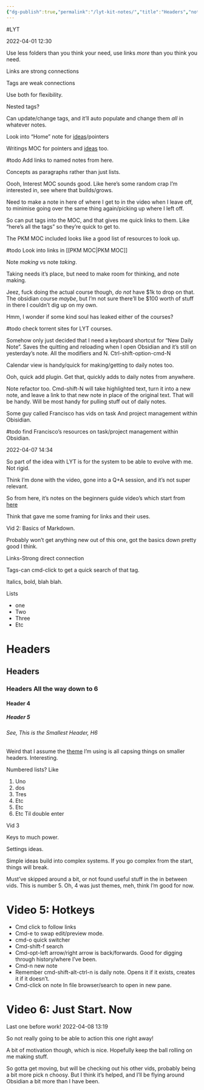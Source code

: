 ```yaml
---
{"dg-publish":true,"permalink":"/lyt-kit-notes/","title":"Headers","noteIcon":""}
---
```



#LYT 

2022-04-01 12:30

Use less folders than you think your need, use links *more* than you think you need. 

Links are strong connections

Tags are weak connections

Use both for flexibility. 

Nested tags?

Can update/change tags, and it’ll auto populate and change them *all* in whatever notes. 

Look into “Home” note for [ideas](ideas.md)/pointers

Writings MOC for pointers and [ideas](ideas.md) too.

#todo Add links to named notes from here. 

Concepts as paragraphs rather than just lists. 

Oooh, Interest MOC sounds good. Like here’s some random crap I’m interested in, see where that builds/grows. 

Need to make a note in here of where I get to in the video when I leave off, to minimise going over the same thing again/picking up where I left off. 

So can put tags into the MOC, and that gives me quick links to them. Like “here’s all the tags” so they’re quick to get to. 

The PKM MOC included looks like a good list of resources to look up. 

#todo Look into links in [[PKM MOC\|PKM MOC]]

Note *making* vs note *taking*. 

Taking needs it’s place, but need to make room for thinking, and note making. 

Jeez, fuck doing the actual course though, *do not* have $1k to drop on that. The obsidian course *maybe*, but I’m not sure there’ll be $100 worth of stuff in there I couldn’t dig up on my own. 

Hmm, I wonder if some kind soul has leaked either of the courses?

#todo check torrent sites for LYT courses. 

Somehow only just decided that I need a keyboard shortcut for “New Daily Note”. Saves the quitting and reloading when I open Obsidian and it’s still on yesterday’s note. All the modifiers and N. Ctrl-shift-option-cmd-N

Calendar view is handy/quick for making/getting to daily notes too. 

Ooh, quick add plugin. Get that, quickly adds to daily notes from anywhere. 

Note refactor too. Cmd-shift-N will take highlighted text, turn it into a new note, and leave a link to that new note in place of the original text. That will be handy. Will be most handy for pulling stuff out of daily notes. 

Some guy called Francisco has vids on task And project management within Obisidian. 

#todo find Francisco’s resources on task/project management within Obsidian. 

2022-04-07 14:34

So part of the idea with LYT is for the system to be able to evolve with me. Not rigid. 

Think I’m done with the video, gone into a Q+A session, and it’s not super relevant. 

So from here, it’s notes on the beginners guide video’s which start from [here](https://www.youtube.com/watch?v=QgbLb6QCK88&list=PL3NaIVgSlAVLHty1-NuvPa9V0b0UwbzBd)

Think that gave me some framing for links and their uses. 

Vid 2: Basics of Markdown. 

Probably won’t get anything new out of this one, got the basics down pretty good I think. 

Links-Strong direct connection

Tags-can cmd-click to get a quick search of that tag. 

Italics, bold, blah blah. 

Lists

- one
- Two
- Three
- Etc

# Headers
## Headers
### Headers All the way down to 6
#### Header 4
##### Header 5
###### See, This is the Smallest Header, H6

Weird that I assume the [theme](theme.md) I’m using is all capsing things on smaller headers. Interesting. 

Numbered lists? Like 

1. Uno
2. dos
3. Tres
4. Etc
5. Etc
6. Etc
Til double enter

Vid 3

Keys to much power. 

Settings ideas. 

Simple ideas build into complex systems. If you go complex from the start, things will break. 

Must’ve skipped around a bit, or not found useful stuff in the in between vids. This is number 5. Oh, 4 was just themes, meh, think I’m good for now. 

# Video 5: Hotkeys
- Cmd click to follow links
- Cmd-e to swap edit/preview mode. 
- cmd-o quick switcher
- Cmd-shift-f search
- Cmd-opt-left arrow/right arrow is back/forwards. Good for digging through history/where I’ve been. 
- Cmd-n new note
- Remember cmd-shift-alt-ctrl-n is daily note. Opens it if it exists, creates it if it doesn’t.
- Cmd-click on note In file browser/search to open in new pane. 

# Video 6: Just Start. Now

Last one before work! 2022-04-08 13:19

So not really going to be able to action this one right away!

A bit of motivation though, which is nice. Hopefully keep the ball rolling on me making stuff. 

So gotta get moving, but will be checking out his other vids, probably being a bit more pick n choosy. But I think it’s helped, and I’ll be flying around Obsidian a bit more than I have been. 
